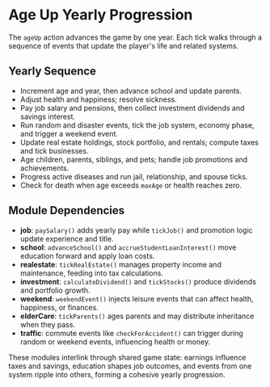 # Age Up Yearly Progression

The `ageUp` action advances the game by one year. Each tick walks through a sequence of events that update the player's life and related systems.

## Yearly Sequence

- Increment age and year, then advance school and update parents.
- Adjust health and happiness; resolve sickness.
- Pay job salary and pensions, then collect investment dividends and savings interest.
- Run random and disaster events, tick the job system, economy phase, and trigger a weekend event.
- Update real estate holdings, stock portfolio, and rentals; compute taxes and tick businesses.
- Age children, parents, siblings, and pets; handle job promotions and achievements.
- Progress active diseases and run jail, relationship, and spouse ticks.
- Check for death when age exceeds `maxAge` or health reaches zero.

## Module Dependencies

- **job**: `paySalary()` adds yearly pay while `tickJob()` and promotion logic update experience and title.
- **school**: `advanceSchool()` and `accrueStudentLoanInterest()` move education forward and apply loan costs.
- **realestate**: `tickRealEstate()` manages property income and maintenance, feeding into tax calculations.
- **investment**: `calculateDividend()` and `tickStocks()` produce dividends and portfolio growth.
- **weekend**: `weekendEvent()` injects leisure events that can affect health, happiness, or finances.
- **elderCare**: `tickParents()` ages parents and may distribute inheritance when they pass.
- **traffic**: commute events like `checkForAccident()` can trigger during random or weekend events, influencing health or money.

These modules interlink through shared game state: earnings influence taxes and savings, education shapes job outcomes, and events from one system ripple into others, forming a cohesive yearly progression.
